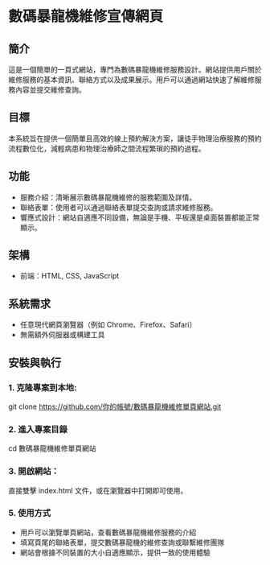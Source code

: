 # 數碼暴龍機維修宣傳網頁

## 簡介
這是一個簡單的一頁式網站，專門為數碼暴龍機維修服務設計。網站提供用戶關於維修服務的基本資訊、聯絡方式以及成果展示。用戶可以通過網站快速了解維修服務內容並提交維修查詢。

## 目標
本系統旨在提供一個簡單且高效的線上預約解決方案，讓徒手物理治療服務的預約流程數位化，減輕病患和物理治療師之間流程繁瑣的預約過程。

## 功能
- 服務介紹：清晰展示數碼暴龍機維修的服務範圍及詳情。
- 聯絡表單：使用者可以通過聯絡表單提交查詢或請求維修服務。
- 響應式設計：網站自適應不同設備，無論是手機、平板還是桌面裝置都能正常顯示。

## 架構
- 前端：HTML, CSS, JavaScript

## 系統需求
- 任意現代網頁瀏覽器（例如 Chrome、Firefox、Safari）
- 無需額外伺服器或構建工具

## 安裝與執行
### 1. 克隆專案到本地:
git clone https://github.com/你的帳號/數碼暴龍機維修單頁網站.git

### 2. 進入專案目錄
cd 數碼暴龍機維修單頁網站

### 3. 開啟網站：
直接雙擊 index.html 文件，或在瀏覽器中打開即可使用。

### 5. 使用方式
- 用戶可以瀏覽單頁網站，查看數碼暴龍機維修服務的介紹
- 填寫頁尾的聯絡表單，提交數碼暴龍機的維修查詢或聯繫維修團隊
- 網站會根據不同裝置的大小自適應顯示，提供一致的使用體驗
